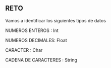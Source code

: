 ## RETO 
Vamos a identificar los siguientes tipos de datos

NUMEROS ENTEROS : Int

NUMEROS DECIMALES: Float

CARACTER : Char

CADENA DE CARACTERES : String
